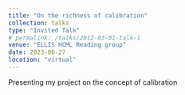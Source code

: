 ```yaml
---
title: "On the richness of calibration"
collection: talks
type: "Invited Talk"
# permalink: /talks/2012-03-01-talk-1
venue: "ELLIS HCML Reading group"
date: 2023-06-27
location: "virtual"
---
```


Presenting my project on the concept of calibration